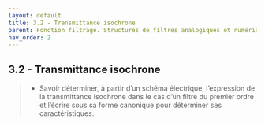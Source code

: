 ```yaml
---
layout: default
title: 3.2 - Transmittance isochrone
parent: Fonction filtrage. Structures de filtres analogiques et numériques
nav_order: 2
---
```


## 3.2 - Transmittance isochrone

> - Savoir déterminer, à partir d’un schéma électrique, l’expression de la transmittance isochrone dans le cas d’un filtre du premier ordre et l’écrire sous sa forme canonique pour déterminer ses caractéristiques.

